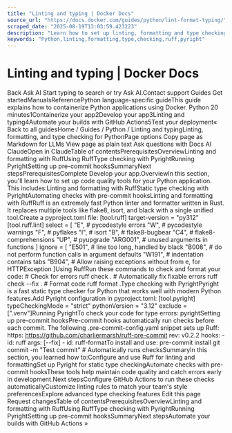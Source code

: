 ```yaml
---
title: "Linting and typing | Docker Docs"
source_url: "https://docs.docker.com/guides/python/lint-format-typing/"
scraped_date: "2025-08-19T13:03:59.423223"
description: "Learn how to set up linting, formatting and type checking for your Python application."
keywords: "Python,linting,formatting,type,checking,ruff,pyright"
---
```

# Linting and typing | Docker Docs

Back Ask AI Start typing to search or try Ask AI.Contact support Guides Get startedManualsReferencePython language-specific guideThis guide explains how to containerize Python applications using Docker. Python 20 minutes1Containerize your app2Develop your app3Linting and typing4Automate your builds with GitHub Actions5Test your deployment« Back to all guidesHome / Guides / Python / Linting and typingLinting, formatting, and type checking for PythonPage options Copy page as Markdown for LLMs View page as plain text Ask questions with Docs AI ClaudeOpen in ClaudeTable of contentsPrerequisitesOverviewLinting and formatting with RuffUsing RuffType checking with PyrightRunning PyrightSetting up pre-commit hooksSummaryNext stepsPrerequisitesComplete Develop your app.OverviewIn this section, you'll learn how to set up code quality tools for your Python application. This includes:Linting and formatting with RuffStatic type checking with PyrightAutomating checks with pre-commit hooksLinting and formatting with RuffRuff is an extremely fast Python linter and formatter written in Rust. It replaces multiple tools like flake8, isort, and black with a single unified tool.Create a pyproject.toml file: [tool.ruff] target-version = "py312" [tool.ruff.lint] select = [ "E", # pycodestyle errors "W", # pycodestyle warnings "F", # pyflakes "I", # isort "B", # flake8-bugbear "C4", # flake8-comprehensions "UP", # pyupgrade "ARG001", # unused arguments in functions ] ignore = [ "E501", # line too long, handled by black "B008", # do not perform function calls in argument defaults "W191", # indentation contains tabs "B904", # Allow raising exceptions without from e, for HTTPException ]Using RuffRun these commands to check and format your code: # Check for errors ruff check . # Automatically fix fixable errors ruff check --fix . # Format code ruff format .Type checking with PyrightPyright is a fast static type checker for Python that works well with modern Python features.Add Pyright configuration in pyproject.toml: [tool.pyright] typeCheckingMode = "strict" pythonVersion = "3.12" exclude = [".venv"]Running PyrightTo check your code for type errors: pyrightSetting up pre-commit hooksPre-commit hooks automatically run checks before each commit. The following .pre-commit-config.yaml snippet sets up Ruff: https: https://github.com/charliermarsh/ruff-pre-commit rev: v0.2.2 hooks: - id: ruff args: [--fix] - id: ruff-formatTo install and use: pre-commit install git commit -m "Test commit" # Automatically runs checksSummaryIn this section, you learned how to:Configure and use Ruff for linting and formattingSet up Pyright for static type checkingAutomate checks with pre-commit hooksThese tools help maintain code quality and catch errors early in development.Next stepsConfigure GitHub Actions to run these checks automaticallyCustomize linting rules to match your team's style preferencesExplore advanced type checking features Edit this page Request changesTable of contentsPrerequisitesOverviewLinting and formatting with RuffUsing RuffType checking with PyrightRunning PyrightSetting up pre-commit hooksSummaryNext stepsAutomate your builds with GitHub Actions »